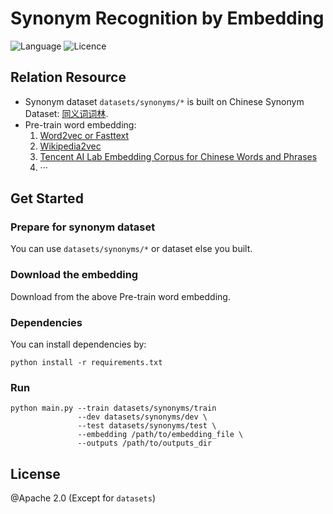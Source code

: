 # Synonym Recognition by Embedding

![Language](https://img.shields.io/github/languages/top/hanzo89757/Synonym-Recognition-by-Finetune-Embedding.svg?style=flat)
![Licence](https://img.shields.io/github/license/hanzo89757/Synonym-Recognition-by-Finetune-Embedding.svg?style=flat)

## Relation Resource

 - Synonym dataset `datasets/synonyms/*` is built on Chinese Synonym Dataset: [同义词词林](https://www.ltp-cloud.com/download#down_cilin).
 - Pre-train word embedding: 
    1. [Word2vec or Fasttext](https://github.com/Kyubyong/wordvectors)
    2. [Wikipedia2vec](https://wikipedia2vec.github.io/wikipedia2vec/pretrained)
    3. [Tencent AI Lab Embedding Corpus for Chinese Words and Phrases](https://ai.tencent.com/ailab/nlp/embedding.html)
    4. ···
    
## Get Started

### Prepare for synonym dataset

You can use `datasets/synonyms/*` or dataset else you built.

### Download the embedding

Download from the above Pre-train word embedding.

### Dependencies

You can install dependencies by:

```shell
python install -r requirements.txt
```

### Run

```shell 
python main.py --train datasets/synonyms/train
               --dev datasets/synonyms/dev \
               --test datasets/synonyms/test \
               --embedding /path/to/embedding_file \
               --outputs /path/to/outputs_dir
```

## License
@Apache 2.0 (Except for `datasets`)
